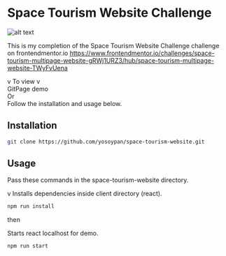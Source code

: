 # Space Tourism Website Challenge

![alt text]()

This is my completion of the Space Tourism Website Challenge challenge on frontendmentor.io
https://www.frontendmentor.io/challenges/space-tourism-multipage-website-gRWj1URZ3/hub/space-tourism-multipage-website-TWyFvUena

v To view v <br />
GitPage demo  <br />
Or <br />
Follow the installation and usage below.

## Installation

```bash
git clone https://github.com/yosoypan/space-tourism-website.git
```

## Usage

Pass these commands in the space-tourism-website directory.

v Installs dependencies inside client directory (react).
```bash
npm run install
```

then 

Starts react localhost for demo.
```bash
npm run start
```